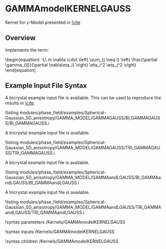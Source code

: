 # GAMMAmodelKERNELGAUSS

Kernel for $\gamma$-Model presented in [!cite](YEO2024127508)

## Overview

Implements the term:

\begin{equation}
-L\ m \nabla \cdot \left( \sum_{j \neq i} \left( \frac{\partial \gamma_{ij}}{\partial \nabla\eta_i} \right) \eta_i^2 \eta_j^2 \right)
\end{equation}

## Example Input File Syntax

A bicrystal example input file is available. This can be used to reproduce the results in [!cite](YEO2024127508).

!listing modules/phase_field/examples/Spherical-Gaussian_5D_anisotropy/GAMMA_MODEL/GAMMAGAUSS/BI_GAMMAGAUSS/BI_GAMMAGAUSS.i

A tricrystal example input file is available.

!listing modules/phase_field/examples/Spherical-Gaussian_5D_anisotropy/GAMMA_MODEL/GAMMAGAUSS/TRI_GAMMAGAUSS/TRI_GAMMAGAUSS.i

A bicrystal example input file is available.

!listing modules/phase_field/examples/Spherical-Gaussian_5D_anisotropy/GAMMA_MODEL/GAMMAandLGAUSS/BI_GAMMAandLGAUSS/BI_GAMMAandLGAUSS.i

A tricrystal example input file is available.

!listing modules/phase_field/examples/Spherical-Gaussian_5D_anisotropy/GAMMA_MODEL/GAMMAandLGAUSS/TRI_GAMMAandLGAUSS/TRI_GAMMAandLGAUSS.i


!syntax parameters /Kernels/GAMMAmodelKERNELGAUSS

!syntax inputs /Kernels/GAMMAmodelKERNELGAUSS

!syntax children /Kernels/GAMMAmodelKERNELGAUSS
